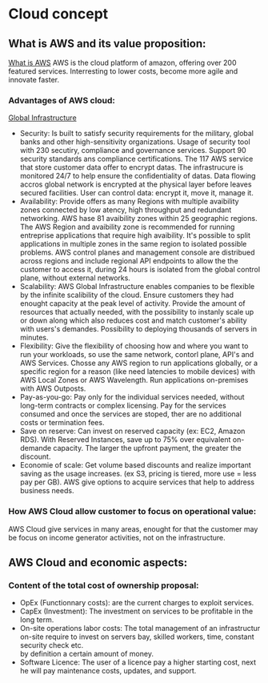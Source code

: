 # Cloud concept
## What is AWS and its value proposition:
[What is AWS](https://aws.amazon.com/what-is-aws/)
AWS is the cloud platform of amazon, offering over 200 featured services. Interresting to lower costs, become more agile and innovate faster.
### Advantages of AWS cloud:
[Global Infrastructure](https://aws.amazon.com/about-aws/global-infrastructure/?pg=WIAWS-N&tile=learn_more)
- Security:
Is built to satisfy security requirements for the military, global banks and other high-sensitivity organizations. Usage of security tool with 230 secutiry, compliance and governance services. Support 90 security standards ans compliance certifications. The 117 AWS service that store customer data offer to encrypt datas. The infrastrucure is monitored 24/7 to help ensure the confidentiality of datas. Data flowing accros global network is encrypted at the physical layer before leaves secured facilities. User can control data: encrypt it, move it, manage it.
- Availability:
Provide offers as many Regions with multiple avaibility zones connected by low atency, high throughput and redundant networking. AWS hase 81 avaibility zones within 25 geographic regions. The AWS Region and avaibility zone is recommended for running entreprise applications that require high avaibility. It's possible to split applications in multiple zones in the same region to isolated possible problems. AWS control planes and management console are distribued across regions and include regional API endpoints to allow the the customer to access it, during 24 hours is isolated from the global control plane, without external networks.
- Scalability:
AWS Global Infrastructure enables companies to be flexible by the infinite scalibility of the cloud. Ensure customers they had enought capacity at the peak level of activity. Provide the amount of resources that actually needed, with the possibility to instanly scale up or down along which also reduces cost and match customer's ability with users's demandes. Possibility to deploying thousands of servers in minutes.
- Flexibility:
Give the flexibility of choosing how and where you want to run your workloads, so use the same network, contorl plane, API's and AWS Services. Chosse any AWS region to run applications globally, or a specific region for a reason (like need latencies to mobile devices) with AWS Local Zones or AWS Wavelength. Run applications on-premises with AWS Outposts.
- Pay-as-you-go:
Pay only for the individual services needed, without long-term contracts or complex licensing. Pay for the services consumed and once the services are stoped, ther are no additional costs or termination fees. 
- Save on reserve:
Can invest on reserved capacity (ex: EC2, Amazon RDS). With Reserved Instances, save up to 75% over equivalent on-demande capacity. The larger the upfront payment, the greater the discount.
- Economie of scale:
Get volume based discounts and realize important saving as the usage increases. 
(ex S3, pricing is tiered, more use = less pay per GB). AWS give options to acquire services that help to address business needs.
### How AWS Cloud allow customer to focus on operational value:
AWS Cloud give services in many areas, enought for that the customer may be focus on income generator activities, not on the infrastructure.
## AWS Cloud and economic aspects:
### Content of the total cost of ownership proposal:
- OpEx (Functionnary costs): are the current charges to exploit services.
- CapEx (Investment): The investment on services to be profitable in the long term.
- On-site operations labor costs: The total management of an infrastructur on-site require to invest on servers bay, skilled workers, time, constant security check etc.     
by definition a certain amount of money.
- Software Licence: The user of a licence pay a higher starting cost, next he will pay maintenance costs, updates, and support.
